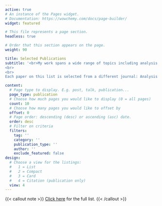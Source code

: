 ```yaml
---
active: true
# An instance of the Pages widget.
# Documentation: https://wowchemy.com/docs/page-builder/
widget: featured

# This file represents a page section.
headless: true

# Order that this section appears on the page.
weight: 90

title: Selected Publications
subtitle: '<br>My work spans a wide range of topics including analysis of PDEs, gravitational waves, numerical relativity, perturbation theory, and computational methods. 
<br>
<br>
Each paper on this list is selected from a different journal: Analysis & PDE, Physical Review Letters, Physical Review D, Physical Review X, Journal of Computational Physics, Nonlinearity, and Classical and Quantum Gravity.'

content:
  # Page type to display. E.g. post, talk, publication...
  page_type: publication
  # Choose how much pages you would like to display (0 = all pages)
  count: 10
  # Choose how many pages you would like to offset by
  offset: 0
  # Page order: descending (desc) or ascending (asc) date.
  order: desc
  # Filter on criteria
  filters:
    tag: ''
    category: ''
    publication_type: ''
    author: ''
    exclude_featured: false
design:
  # Choose a view for the listings:
  #   1 = List
  #   2 = Compact
  #   3 = Card
  #   4 = Citation (publication only)
  view: 4
---
```


{{< callout note >}}
[Click here](./publication/) for the full list.
{{< /callout >}}

